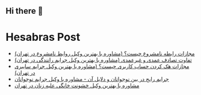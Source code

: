 ## Hi there 👋


# Hesabras Post

<!-- BLOG-POST-LIST:START -->
- [مجازات رابطه نامشروع چیست؟ &lpar;مشاوره با بهترین وکیل روابط نامشروع در تهران&rpar;](https://hesabraslaw.com/blog/%D8%B1%D8%A7%D8%A8%D8%B7%D9%87-%D9%86%D8%A7%D9%85%D8%B4%D8%B1%D9%88%D8%B9-%DA%86%DB%8C%D8%B3%D8%AA-%D9%85%D8%B4%D8%A7%D9%88%D8%B1%D9%87-%D8%A8%D8%A7-%D8%A8%D9%87%D8%AA%D8%B1%DB%8C%D9%86-%D9%88%DA%A9%DB%8C%D9%84-%D8%B1%D9%88%D8%A7%D8%A8%D8%B7-%D9%86%D8%A7%D9%85%D8%B4%D8%B1%D9%88%D8%B9-%D8%AF%D8%B1-%D8%AA%D9%87%D8%B1%D8%A7%D9%86/)
- [تفاوت تصادف عمدی و غیرعمدی  &lpar;مشاوره با بهترین وکیل جرایم رانندگی در تهران&rpar;](https://hesabraslaw.com/blog/%D8%AA%D9%81%D8%A7%D9%88%D8%AA-%D8%AA%D8%B5%D8%A7%D8%AF%D9%81-%D8%B9%D9%85%D8%AF%DB%8C-%D9%88-%D8%BA%DB%8C%D8%B1%D8%B9%D9%85%D8%AF%DB%8C-%D8%AF%D8%B1-%D9%82%D8%A7%D9%86%D9%88%D9%86-%DA%86%DB%8C%D8%B3%D8%AA/)
- [مجازات هک کردن حساب کاربری چیست؟ &lpar;مشاوره با بهترین وکیل جرایم سایبری در تهران&rpar;](https://hesabraslaw.com/blog/%D9%85%D8%AC%D8%A7%D8%B2%D8%A7%D8%AA-%D9%87%DA%A9-%DA%A9%D8%B1%D8%AF%D9%86-%D8%AD%D8%B3%D8%A7%D8%A8-%DA%A9%D8%A7%D8%B1%D8%A8%D8%B1%DB%8C-%DA%86%DB%8C%D8%B3%D8%AA-%D9%85%D8%B4%D8%A7%D9%88%D8%B1%D9%87-%D8%A8%D8%A7-%D9%88%DA%A9%DB%8C%D9%84-%D8%AC%D8%B1%D8%A7%DB%8C%D9%85-%D8%B3%D8%A7%DB%8C%D8%A8%D8%B1%DB%8C/)
- [جرایم رایج در بین نوجوانان و دلایل آن - مشاوره با وکیل جرایم نوجوانان](https://hesabraslaw.com/blog/%D8%AC%D8%B1%D8%A7%DB%8C%D9%85-%D8%B1%D8%A7%DB%8C%D8%AC-%D8%AF%D8%B1-%D8%A8%DB%8C%D9%86-%D9%86%D9%88%D8%AC%D9%88%D8%A7%D9%86%D8%A7%D9%86-%D9%88-%D8%AF%D9%84%D8%A7%DB%8C%D9%84-%D8%A2%D9%86-%D9%85%D8%B4%D8%A7%D9%88%D8%B1%D9%87-%D8%A8%D8%A7-%D9%88%DA%A9%DB%8C%D9%84-%D8%AC%D8%B1%D8%A7%DB%8C%D9%85-%D9%86%D9%88%D8%AC%D9%88%D8%A7%D9%86%D8%A7%D9%86/)
- [مشاوره با بهترین وکیل خشونت خانگی علیه زنان در تهران](https://hesabraslaw.com/blog/%D9%85%D8%B4%D8%A7%D9%88%D8%B1%D9%87-%D8%A8%D8%A7-%D8%A8%D9%87%D8%AA%D8%B1%DB%8C%D9%86-%D9%88%DA%A9%DB%8C%D9%84-%D8%AE%D8%B4%D9%88%D9%86%D8%AA-%D8%AE%D8%A7%D9%86%DA%AF%DB%8C-%D8%B9%D9%84%DB%8C%D9%87-%D8%B2%D9%86%D8%A7%D9%86-%D8%AF%D8%B1-%D8%AA%D9%87%D8%B1%D8%A7%D9%86/)
<!-- BLOG-POST-LIST:END -->


<!--
**alisamadian/alisamadian** is a ✨ _special_ ✨ repository because its `README.md` (this file) appears on your GitHub profile.

Here are some ideas to get you started:

- 🔭 I’m currently working on ...
- 🌱 I’m currently learning ...
- 👯 I’m looking to collaborate on ...
- 🤔 I’m looking for help with ...
- 💬 Ask me about ...
- 📫 How to reach me: ...
- 😄 Pronouns: ...
- ⚡ Fun fact: ...
-->

